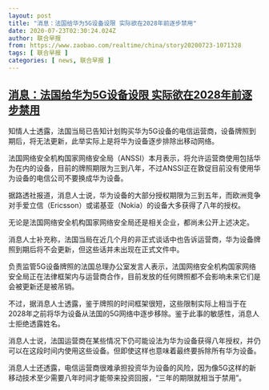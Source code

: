 ```yaml
---
layout: post
title: "消息：法国给华为5G设备设限 实际欲在2028年前逐步禁用"
date: 2020-07-23T02:30:24.024Z
author: 联合早报
from: https://www.zaobao.com/realtime/china/story20200723-1071328
tags: [ 联合早报 ]
categories: [ news, 联合早报 ]
---
```

<!--1595496900000-->
[消息：法国给华为5G设备设限 实际欲在2028年前逐步禁用](https://www.zaobao.com/realtime/china/story20200723-1071328)
------

<div>
<p>知情人士透露，法国当局已告知计划购买华为5G设备的电信运营商，设备牌照到期后，将无法更新，此举实际上是将华为设备逐步排除出移动网络。</p><p>法国网络安全机构国家网络安全局（ANSSI）本月表示，将允许运营商使用包括华为在内的设备，目前的牌照期限为三到八年，不过ANSSI正在敦促目前没有使用华为设备的电信公司不要换成华为设备。</p><p>据路透社报道，消息人士说，华为设备的大部分授权期限为三到五年，而欧洲竞争对手爱立信（Ericsson）或诺基亚（Nokia）的设备大多获得了八年的授权。</p><section id="imu"><div id="dfp-ad-imu1-wrapper" class="dfp-tag-wrapper"><div id="dfp-ad-imu1" class="dfp-tag-wrapper"></div></div></section><p>无论是法国网络安全机构国家网络安全局还是相关企业，都尚未公开上述决定。</p><p>消息人士补充称，法国当局在近几个月的非正式谈话中也告诉运营商，华为设备牌照到期后将不会更新，但这些话并未出现在正式文件中。</p><p>负责监管5G设备牌照的法国总理办公室发言人表示，法国网络安全机构国家网络安全局正在法律框架内与运营商合作，目前发放的任何牌照都不会影响未来它们是会被更新还是被吊销。</p><p>不过，据消息人士透露，鉴于牌照的时间框架很短，这些限制实际上相当于在2028年之前将华为设备从法国的5G网络中逐步移除。鉴于此事的敏感性，消息人士拒绝透露姓名。</p><div id="innity-in-post"></div><div id="dfp-ad-midarticlespecial-wrapper" class="dfp-tag-wrapper"><div id="dfp-ad-midarticlespecial" class="dfp-tag-wrapper"></div></div><p>消息人士说，法国运营商在某些情况下仍可能设法为华为设备获得八年授权，并仍可以在这段时间内使用这些设备。但即使这样也意味着最终要拆除所有华为设备。</p><p>消息人士还透露，电信运营商很难承担投资华为设备的风险，因为像5G这样的新移动技术至少需要八年时间才能带来投资回报，“三年的期限就相当于禁用”。</p>
</div>
